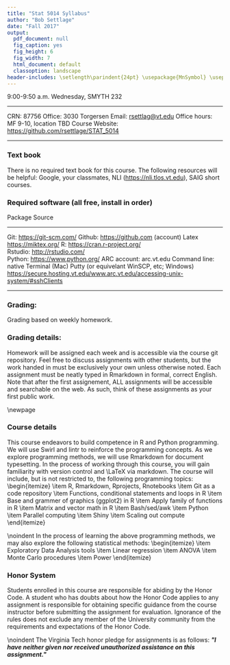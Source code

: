 ```yaml
---
title: "Stat 5014 Syllabus"
author: "Bob Settlage"
date: "Fall 2017"
output:
  pdf_document: null
  fig_caption: yes
  fig_height: 6
  fig_width: 7
  html_document: default
  classoption: landscape
header-includes: \setlength\parindent{24pt} \usepackage{MnSymbol} \usepackage{mathrsfs}
---
```

  

9:00-9:50 a.m.  Wednesday, SMYTH 232
--------------  ---------------------------------------
CRN:            87756
Office:         3030 Torgersen
Email:          rsettlag@vt.edu
Office hours:   MF 9-10, location TBD
Course Website: https://github.com/rsettlage/STAT_5014
--------------  ---------------------------------------

### Text book 
There is no required text book for this course. The following resources will be helpful:  Google, your classmates, NLI (https://nli.tlos.vt.edu), SAIG short courses.  

### Required software (all free, install in order)

Package         Source
-------         --------------------------------
Git:            https://git-scm.com/
Github:         https://github.com (account) 
Latex           https://miktex.org/
R:              https://cran.r-project.org/  
Rstudio:        http://rstudio.com/  
Python:         https://www.python.org/ 
ARC account:    arc.vt.edu 
Command line:   native Terminal (Mac)
                Putty (or equivelant WinSCP, etc; Windows)
                https://secure.hosting.vt.edu/www.arc.vt.edu/accessing-unix-system/#sshClients
-------         --------------------------------

### Grading:  
Grading based on weekly homework.

### Grading details:  

Homework will be assigned each week and is accessible via the course git repository. Feel free to discuss assignments with other students, but the work handed in must be exclusively your own unless otherwise noted. Each assignment must be neatly typed in Rmarkdown in formal, correct English. Note that after the first assignement, ALL assignments will be accessible and searchable on the web. As such, think of these assignments as your first public work.  

\newpage

### Course details

This course endeavors to build competence in R and Python programming.  We will use Swirl and lintr to reinforce the programming concepts. As we explore programming methods, we will use Rmarkdown for document typesetting. In the process of working through this course, you will gain familiarity with version control and \LaTeX via markdown. The course will include, but is not restricted to, the following programming topics:
\begin{itemize}
\item R, Rmarkdown, Rprojects, Rnotebooks
\item Git as a code repository
\item Functions, conditional statements and loops in R
\item Base and grammer of graphics (ggplot2) in R
\item Apply family of functions in R
\item Matrix and vector math in R
\item Bash/sed/awk
\item Python  
\item Parallel computing
\item Shiny
\item Scaling out compute
\end{itemize}

\noindent In the process of learning the above programming methods, we may also explore the following statistical methods:
\begin{itemize}
    \item Exploratory Data Analysis tools
    \item Linear regression
    \item ANOVA
    \item Monte Carlo procedures
    \item Power
\end{itemize}

### Honor System  

Students enrolled in this course are responsible for abiding by the Honor Code. A student who has doubts about how the Honor Code applies to any assignment is responsible for obtaining specific guidance from the course instructor before submitting the assignment for evaluation. Ignorance of the rules does not exclude any member of the University community from the requirements and expectations of the Honor Code.  

\noindent The Virginia Tech honor pledge for assignments is as follows: __*"I have neither given nor received unauthorized assistance on this assignment."*__





